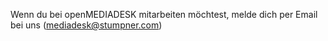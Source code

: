 Wenn du bei openMEDIADESK mitarbeiten möchtest, melde dich per Email bei uns (mediadesk@stumpner.com)
